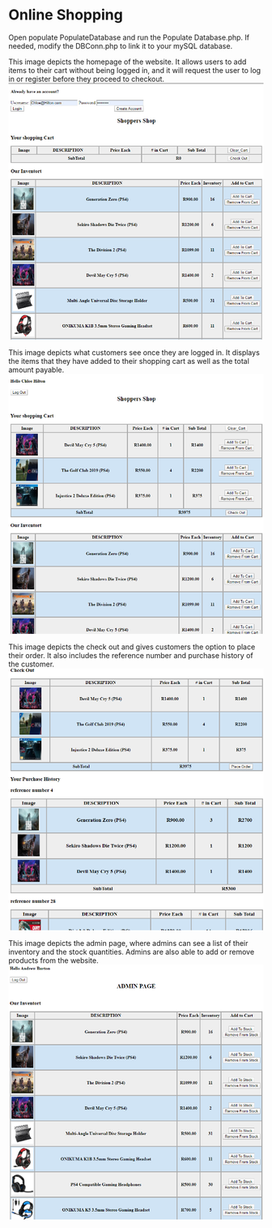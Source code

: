 # Online Shopping

Open populate PopulateDatabase and run the Populate Database.php. If needed, modify the DBConn.php to link it to your mySQL database.

This image depicts the homepage of the website. It allows users to add items to their cart without being logged in, and it will request the user to log in or register before they proceed to checkout.
![Front page not logged in](ReadMeImages/Front%20page%20Not%20logged%20in.png)

This image depicts what customers see once they are logged in. It displays the items that they have added to their shopping cart as well as the total amount payable.
![front page logged in](ReadMeImages/Customer%20logged%20in.png)

This image depicts the check out and gives customers the option to place their order. It also includes the reference number and purchase history of the customer.
![Checkout and purchase history](ReadMeImages/Customer%20Checkout.png)

This image depicts the admin page, where admins can see a list of their inventory and the stock quantities. Admins are also able to add or remove products from the website.
![Admin page](ReadMeImages/Admin%20Page.png)
